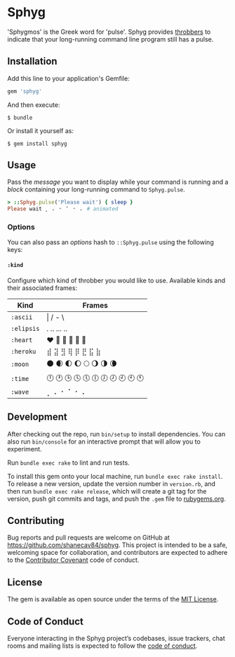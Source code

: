 # Sphyg

'Sphygmos' is the Greek word for 'pulse'. Sphyg provides [throbbers](https://en.wikipedia.org/wiki/Throbber)
to indicate that your long-running command line program still has a pulse.

## Installation

Add this line to your application's Gemfile:

```ruby
gem 'sphyg'
```

And then execute:

    $ bundle

Or install it yourself as:

    $ gem install sphyg

## Usage

Pass the _message_ you want to display while your command is running
and a _block_ containing your long-running command to `Sphyg.pulse`.

```ruby
> ::Sphyg.pulse('Please wait') { sleep }
Please wait ⡀ ⠄ ⠂ ⠁ ⠂ ⠄ # animated 
```

### Options

You can also pass an _options_ hash to `::Sphyg.pulse` using the following keys:

#### `:kind`

Configure which kind of throbber you would like to use. Available kinds and their associated frames:

| Kind | Frames |
| ---- | ------ |
| `:ascii` | \| / - \ |
| `:elipsis` | . .. ... .. |
| `:heart` | ❤ 🧡 💛 💚 💙 💜 |
| `:heroku` | ⣾ ⣽ ⣻ ⢿ ⡿ ⣟ ⣯ ⣷ |
| `:moon` | 🌑 🌒 🌓 🌔 🌕 🌖 🌗 🌘 |
| `:time` | 🕛 🕐 🕒 🕓 🕔 🕕 🕖 🕗 🕘 🕙 🕚 |
| `:wave` | ⡀ ⠄ ⠂ ⠁ ⠂ ⠄ |

## Development

After checking out the repo, run `bin/setup` to install dependencies. You can also run `bin/console` for an interactive prompt that will allow you to experiment.

Run `bundle exec rake` to lint and run tests.

To install this gem onto your local machine, run `bundle exec rake install`. To release a new version, update the version number in `version.rb`, and then run `bundle exec rake release`, which will create a git tag for the version, push git commits and tags, and push the `.gem` file to [rubygems.org](https://rubygems.org).

## Contributing

Bug reports and pull requests are welcome on GitHub at https://github.com/shanecav84/sphyg. This project is intended to be a safe, welcoming space for collaboration, and contributors are expected to adhere to the [Contributor Covenant](http://contributor-covenant.org) code of conduct.

## License

The gem is available as open source under the terms of the [MIT License](https://opensource.org/licenses/MIT).

## Code of Conduct

Everyone interacting in the Sphyg project’s codebases, issue trackers, chat rooms and mailing lists is expected to follow the [code of conduct](https://github.com/shanecav84/sphyg/blob/master/CODE_OF_CONDUCT.md).
